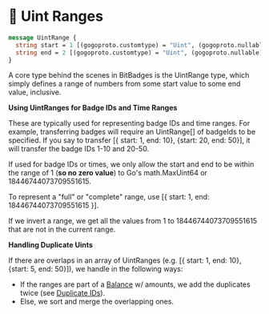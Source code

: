 # 🔢 Uint Ranges

```protobuf
message UintRange {
  string start = 1 [(gogoproto.customtype) = "Uint", (gogoproto.nullable) = false ];
  string end = 2 [(gogoproto.customtype) = "Uint", (gogoproto.nullable) = false];
}
```

A core type behind the scenes in BitBadges is the UintRange type, which simply defines a range of numbers from some start value to some end value, inclusive.&#x20;

**Using UintRanges for Badge IDs and Time Ranges**

These are typically used for representing badge IDs and time ranges. For example, transferring badges will require an UintRange\[] of badgeIds to be specified. If you say to transfer \[{ start: 1, end: 10}, {start: 20, end: 50}], it will transfer the badge IDs 1-10 and 20-50.

If used for badge IDs or times, we only allow the start and end to be within the range of 1 (**so no zero value**) to Go's math.MaxUint64 or 18446744073709551615.&#x20;

To represent a "full" or "complete" range, use \[{ start: 1, end: 18446744073709551615 }].

If we invert a range, we get all the values from 1 to 18446744073709551615  that are not in the current range.

**Handling Duplicate Uints**

If there are overlaps in an array of UintRanges (e.g. \[{ start: 1, end: 10}, {start: 5, end: 50}]), we handle in the following ways:

* If the ranges are part of a [Balance](balances.md) w/ amounts, we add the duplicates twice (see [Duplicate IDs](balances.md)).
* Else, we sort and merge the overlapping ones.
